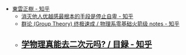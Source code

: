 - [東雲正樹 - 知乎](https://www.zhihu.com/people/Masaki.Ryuu/answers)
	- [消灭他人优越感最根本的手段是停止自卑 - 知乎](https://zhuanlan.zhihu.com/p/600005119)
	- [群论 (Group Theory) 终极速成 / 物理系零基础火箭级 notes - 知乎](https://zhuanlan.zhihu.com/p/294221308)
	- [学物理真能去二次元吗? / 目録 - 知乎](https://zhuanlan.zhihu.com/p/430653328)
		- 